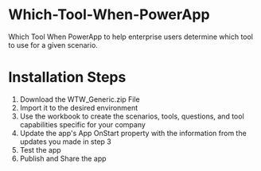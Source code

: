 # Which-Tool-When-PowerApp
Which Tool When PowerApp to help enterprise users determine which tool to use for a given scenario.

# Installation Steps
1. Download the WTW_Generic.zip File
2. Import it to the desired environment
3. Use the workbook to create the scenarios, tools, questions, and tool capabilities specific for your company
4. Update the app's App OnStart property with the information from the updates you made in step 3
5. Test the app
6. Publish and Share the app
